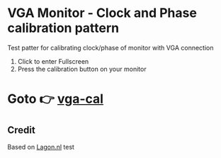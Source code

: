 # VGA Monitor - Clock and Phase calibration pattern
Test patter for calibrating clock/phase of monitor with VGA connection

1. Click to enter Fullscreen
2. Press the calibration button on your monitor



# Goto 👉 [vga-cal](https://victornpb.github.io/vga-cal)


Credit
----------
Based on [Lagon.nl](http://www.lagom.nl/lcd-test/clock_phase.php#clockcalib) test
